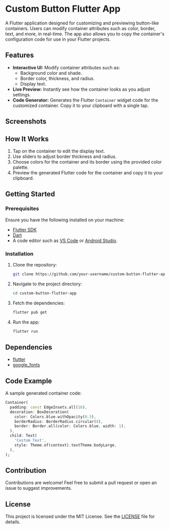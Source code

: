 # Custom Button Flutter App

A Flutter application designed for customizing and previewing button-like containers. Users can modify container attributes such as color, border, text, and more, in real-time. The app also allows you to copy the container's configuration code for use in your Flutter projects.

## Features

- **Interactive UI:** Modify container attributes such as:
  - Background color and shade.
  - Border color, thickness, and radius.
  - Display text.
- **Live Preview:** Instantly see how the container looks as you adjust settings.
- **Code Generator:** Generates the Flutter `Container` widget code for the customized container. Copy it to your clipboard with a single tap.

## Screenshots




## How It Works

1. Tap on the container to edit the display text.
2. Use sliders to adjust border thickness and radius.
3. Choose colors for the container and its border using the provided color palette.
4. Preview the generated Flutter code for the container and copy it to your clipboard.

## Getting Started

### Prerequisites

Ensure you have the following installed on your machine:
- [Flutter SDK](https://docs.flutter.dev/get-started/install)
- [Dart](https://dart.dev/get-dart)
- A code editor such as [VS Code](https://code.visualstudio.com/) or [Android Studio](https://developer.android.com/studio).

### Installation

1. Clone the repository:
   ```bash
   git clone https://github.com/your-username/custom-button-flutter-app.git
   ```
2. Navigate to the project directory:
   ```bash
   cd custom-button-flutter-app
   ```
3. Fetch the dependencies:
   ```bash
   flutter pub get
   ```
4. Run the app:
   ```bash
   flutter run
   ```

## Dependencies

- [flutter](https://pub.dev/packages/flutter)
- [google_fonts](https://pub.dev/packages/google_fonts)


## Code Example

A sample generated container code:
```dart
Container(
  padding: const EdgeInsets.all(16),
  decoration: BoxDecoration(
    color: Colors.blue.withOpacity(0.5),
    borderRadius: BorderRadius.circular(8),
    border: Border.all(color: Colors.blue, width: 1),
  ),
  child: Text(
    'Custom Text',
    style: Theme.of(context).textTheme.bodyLarge,
  ),
);
```

## Contribution

Contributions are welcome! Feel free to submit a pull request or open an issue to suggest improvements.

## License

This project is licensed under the MIT License. See the [LICENSE](LICENSE) file for details.
